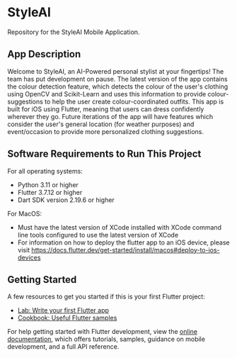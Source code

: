 # StyleAI

Repository for the StyleAI Mobile Application.

## App Description

Welcome to StyleAI, an AI-Powered personal stylist at your fingertips! The team has put development on pause. The latest version of the app contains the colour detection feature, which detects the colour of the user's clothing using OpenCV and Scikit-Learn and uses this information to provide colour-suggestions to help the user create colour-coordinated outfits. This app is built for iOS using Flutter, meaning that users can dress confidently wherever they go. Future iterations of the app will have features which consider the user's general location (for weather purposes) and event/occasion to provide more personalized clothing suggestions.

## Software Requirements to Run This Project

For all operating systems:
- Python 3.11 or higher
- Flutter 3.7.12 or higher
- Dart SDK version 2.19.6 or higher

For MacOS:
- Must have the latest version of XCode installed with XCode command line tools configured to use the latest version of XCode
- For information on how to deploy the flutter app to an iOS device, please visit https://docs.flutter.dev/get-started/install/macos#deploy-to-ios-devices

## Getting Started

A few resources to get you started if this is your first Flutter project:

- [Lab: Write your first Flutter app](https://docs.flutter.dev/get-started/codelab)
- [Cookbook: Useful Flutter samples](https://docs.flutter.dev/cookbook)

For help getting started with Flutter development, view the
[online documentation](https://docs.flutter.dev/), which offers tutorials,
samples, guidance on mobile development, and a full API reference.
